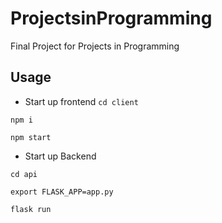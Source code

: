 # ProjectsinProgramming
Final Project for Projects in Programming

## Usage

- Start up frontend
`cd client`

`npm i` 

`npm start`


- Start up Backend

`cd api`

`export FLASK_APP=app.py`

`flask run`

